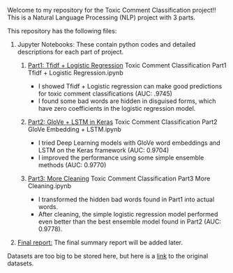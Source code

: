 Welcome to my repository for the Toxic Comment Classification project!! This is a Natural Language Processing (NLP) project with 3 parts. 

This repository has the following files:

1. Jupyter Notebooks: These contain python codes and detailed descriptions for each part of project.
     1. [Part1: Tfidf + Logistic Regression](https://github.com/math470/Toxic-Comment-Classification/blob/master/Toxic%20Comment%20Classification%20Part1%20Tfidf%20%2B%20Logistic%20Regression.ipynb) 
        Toxic Comment Classification Part1 Tfidf + Logistic Regression.ipynb 
        
        - I showed Tfidf + Logistic regression can make good predictions for toxic comment classifications (AUC: .9745)
        - I found some bad words are hidden in disguised forms, which have zero coefficients in the logistic regression model. 
      
     1. [Part2: GloVe + LSTM in Keras](https://github.com/math470/Toxic-Comment-Classification/blob/master/Toxic%20Comment%20Classification%20Part2%20GloVe%20Embedding%20%2B%20LSTM.ipynb) Toxic Comment Classification Part2 GloVe Embedding + LSTM.ipynb
    
        - I tried Deep Learning models with GloVe word embeddings and LSTM on the Keras framework (AUC: 0.9704)
        - I improved the performance using some simple ensemble methods (AUC: 0.9770)
      
     1. [Part3: More Cleaning](https://github.com/math470/Toxic-Comment-Classification/blob/master/Toxic%20Comment%20Classification%20Part3%20More%20Cleaning.ipynb) Toxic Comment Classification Part3 More Cleaning.ipynb 
    
        - I transformed the hidden bad words found in Part1 into actual words.
        - After cleaning, the simple logistic regression model performed even better than the best ensemble model found in Part2 (AUC: 0.9778).

1. [Final report:]() The final summary report will be added later. 

Datasets are too big to be stored here, but here is a [link](https://www.kaggle.com/c/jigsaw-toxic-comment-classification-challenge/data) to the original datasets. 
